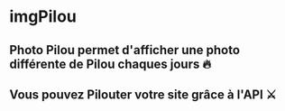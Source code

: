 # imgPilou

## Photo Pilou permet d'afficher une photo différente de Pilou chaques jours 🔥

## Vous pouvez Pilouter votre site grâce à l'API ⚔️
